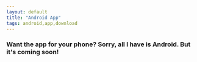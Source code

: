 ```yaml
---
layout: default
title: "Android App"
tags: android,app,download
---
```

### Want the app for your phone?  Sorry, all I have is Android.  But it's coming soon!

<!--[Download the TDC app here and follow the instructions below...]({{site.github.url}}/TDC.apk "download")

If any of the links below don't work for you, just email me at:  craig.willett@gmail.com

* [Submit a Recipe]({{site.github.url}}/Contact/SubmitRecipe/index.html)
* [Submit a Recipe Picture]({{site.github.url}}/Contact/SubmitPicture/index.html)
* [Submit an Issue]({{site.github.url}}/Contact/SubmitIssue/index.html)
* [Give Feedback]({{site.github.url}}/Contact/GiveFeedback/index.html) -->
